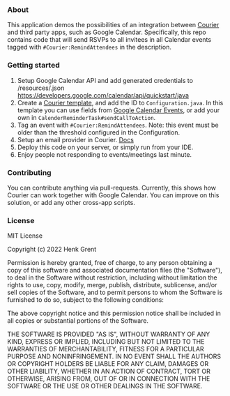 ### About

This application demos the possibilities of an integration between [Courier](https://www.courier.com/) and third party apps, such as Google Calendar.
Specifically, this repo contains code that will send RSVPs to all invitees in all Calendar events tagged with `#Courier:RemindAttendees` in the description.

### Getting started

1. Setup Google Calendar API and add generated credentials to /resources/<credentialFile>.json
https://developers.google.com/calendar/api/quickstart/java
2. Create a [Courier template](https://www.courier.com/docs/guides/tutorials/how-to-design-a-notification-template/), and add the ID to `Configuration.java`.
In this template you can use fields from [Google Calendar Events](https://developers.google.com/calendar/api/v3/reference/events), or add your own in `CalenderReminderTask#sendCallToAction`.
3. Tag an event with `#Courier:RemindAttendees`. Note: this event must be older than the threshold configured in the Configuration.
4. Setup an email provider in Courier. [Docs](https://www.courier.com/docs/guides/tutorials/how-to-add-an-integration-to-a-channel/)
5. Deploy this code on your server, or simply run from your IDE.
6. Enjoy people not responding to events/meetings last minute.

### Contributing
You can contribute anything via pull-requests. Currently, this shows how Courier can work together with Google Calendar.
You can improve on this solution, or add any other cross-app scripts.

### License
MIT License

Copyright (c) 2022 Henk Grent

Permission is hereby granted, free of charge, to any person obtaining a copy
of this software and associated documentation files (the "Software"), to deal
in the Software without restriction, including without limitation the rights
to use, copy, modify, merge, publish, distribute, sublicense, and/or sell
copies of the Software, and to permit persons to whom the Software is
furnished to do so, subject to the following conditions:

The above copyright notice and this permission notice shall be included in all
copies or substantial portions of the Software.

THE SOFTWARE IS PROVIDED "AS IS", WITHOUT WARRANTY OF ANY KIND, EXPRESS OR
IMPLIED, INCLUDING BUT NOT LIMITED TO THE WARRANTIES OF MERCHANTABILITY,
FITNESS FOR A PARTICULAR PURPOSE AND NONINFRINGEMENT. IN NO EVENT SHALL THE
AUTHORS OR COPYRIGHT HOLDERS BE LIABLE FOR ANY CLAIM, DAMAGES OR OTHER
LIABILITY, WHETHER IN AN ACTION OF CONTRACT, TORT OR OTHERWISE, ARISING FROM,
OUT OF OR IN CONNECTION WITH THE SOFTWARE OR THE USE OR OTHER DEALINGS IN THE
SOFTWARE.
